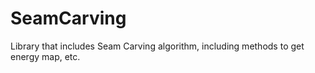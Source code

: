# SeamCarving
Library that includes Seam Carving algorithm, including methods to get energy map, etc.
